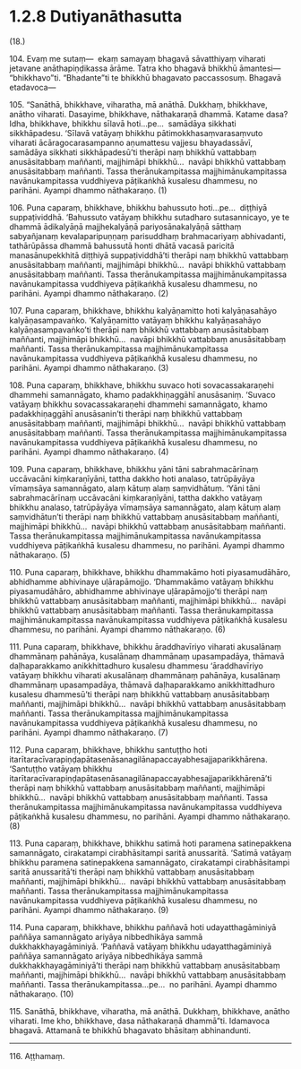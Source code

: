 

# 1.2.8 Dutiyanāthasutta




(18.)

104\. Evaṃ me sutaṃ—  ekaṃ samayaṃ bhagavā sāvatthiyaṃ viharati jetavane anāthapiṇḍikassa ārāme. Tatra kho bhagavā bhikkhū āmantesi—  “bhikkhavo”ti. “Bhadante”ti te bhikkhū bhagavato paccassosuṃ. Bhagavā etadavoca—

105\. “Sanāthā, bhikkhave, viharatha, mā anāthā. Dukkhaṃ, bhikkhave, anātho viharati. Dasayime, bhikkhave, nāthakaraṇā dhammā. Katame dasa? Idha, bhikkhave, bhikkhu sīlavā hoti…pe…  samādāya sikkhati sikkhāpadesu. ‘Sīlavā vatāyaṃ bhikkhu pātimokkhasaṃvarasaṃvuto viharati ācāragocarasampanno aṇumattesu vajjesu bhayadassāvī, samādāya sikkhati sikkhāpadesū’ti therāpi naṃ bhikkhū vattabbaṃ anusāsitabbaṃ maññanti, majjhimāpi bhikkhū…  navāpi bhikkhū vattabbaṃ anusāsitabbaṃ maññanti. Tassa therānukampitassa majjhimānukampitassa navānukampitassa vuddhiyeva pāṭikaṅkhā kusalesu dhammesu, no parihāni. Ayampi dhammo nāthakaraṇo. (1)

106\. Puna caparaṃ, bhikkhave, bhikkhu bahussuto hoti…pe…  diṭṭhiyā suppaṭividdhā. ‘Bahussuto vatāyaṃ bhikkhu sutadharo sutasannicayo, ye te dhammā ādikalyāṇā majjhekalyāṇā pariyosānakalyāṇā sātthaṃ sabyañjanaṃ kevalaparipuṇṇaṃ parisuddhaṃ brahmacariyaṃ abhivadanti, tathārūpāssa dhammā bahussutā honti dhātā vacasā paricitā manasānupekkhitā diṭṭhiyā suppaṭividdhā’ti therāpi naṃ bhikkhū vattabbaṃ anusāsitabbaṃ maññanti, majjhimāpi bhikkhū…  navāpi bhikkhū vattabbaṃ anusāsitabbaṃ maññanti. Tassa therānukampitassa majjhimānukampitassa navānukampitassa vuddhiyeva pāṭikaṅkhā kusalesu dhammesu, no parihāni. Ayampi dhammo nāthakaraṇo. (2)

107\. Puna caparaṃ, bhikkhave, bhikkhu kalyāṇamitto hoti kalyāṇasahāyo kalyāṇasampavaṅko. ‘Kalyāṇamitto vatāyaṃ bhikkhu kalyāṇasahāyo kalyāṇasampavaṅko’ti therāpi naṃ bhikkhū vattabbaṃ anusāsitabbaṃ maññanti, majjhimāpi bhikkhū…  navāpi bhikkhū vattabbaṃ anusāsitabbaṃ maññanti. Tassa therānukampitassa majjhimānukampitassa navānukampitassa vuddhiyeva pāṭikaṅkhā kusalesu dhammesu, no parihāni. Ayampi dhammo nāthakaraṇo. (3)

108\. Puna caparaṃ, bhikkhave, bhikkhu suvaco hoti sovacassakaraṇehi dhammehi samannāgato, khamo padakkhiṇaggāhī anusāsaniṃ. ‘Suvaco vatāyaṃ bhikkhu sovacassakaraṇehi dhammehi samannāgato, khamo padakkhiṇaggāhī anusāsanin’ti therāpi naṃ bhikkhū vattabbaṃ anusāsitabbaṃ maññanti, majjhimāpi bhikkhū…  navāpi bhikkhū vattabbaṃ anusāsitabbaṃ maññanti. Tassa therānukampitassa majjhimānukampitassa navānukampitassa vuddhiyeva pāṭikaṅkhā kusalesu dhammesu, no parihāni. Ayampi dhammo nāthakaraṇo. (4)

109\. Puna caparaṃ, bhikkhave, bhikkhu yāni tāni sabrahmacārīnaṃ uccāvacāni kiṃkaraṇīyāni, tattha dakkho hoti analaso, tatrūpāyāya vīmaṃsāya samannāgato, alaṃ kātuṃ alaṃ saṃvidhātuṃ. ‘Yāni tāni sabrahmacārīnaṃ uccāvacāni kiṃkaraṇīyāni, tattha dakkho vatāyaṃ bhikkhu analaso, tatrūpāyāya vīmaṃsāya samannāgato, alaṃ kātuṃ alaṃ saṃvidhātun’ti therāpi naṃ bhikkhū vattabbaṃ anusāsitabbaṃ maññanti, majjhimāpi bhikkhū…  navāpi bhikkhū vattabbaṃ anusāsitabbaṃ maññanti. Tassa therānukampitassa majjhimānukampitassa navānukampitassa vuddhiyeva pāṭikaṅkhā kusalesu dhammesu, no parihāni. Ayampi dhammo nāthakaraṇo. (5)

110\. Puna caparaṃ, bhikkhave, bhikkhu dhammakāmo hoti piyasamudāhāro, abhidhamme abhivinaye uḷārapāmojjo. ‘Dhammakāmo vatāyaṃ bhikkhu piyasamudāhāro, abhidhamme abhivinaye uḷārapāmojjo’ti therāpi naṃ bhikkhū vattabbaṃ anusāsitabbaṃ maññanti, majjhimāpi bhikkhū…  navāpi bhikkhū vattabbaṃ anusāsitabbaṃ maññanti. Tassa therānukampitassa majjhimānukampitassa navānukampitassa vuddhiyeva pāṭikaṅkhā kusalesu dhammesu, no parihāni. Ayampi dhammo nāthakaraṇo. (6)

111\. Puna caparaṃ, bhikkhave, bhikkhu āraddhavīriyo viharati akusalānaṃ dhammānaṃ pahānāya, kusalānaṃ dhammānaṃ upasampadāya, thāmavā daḷhaparakkamo anikkhittadhuro kusalesu dhammesu ‘āraddhavīriyo vatāyaṃ bhikkhu viharati akusalānaṃ dhammānaṃ pahānāya, kusalānaṃ dhammānaṃ upasampadāya, thāmavā daḷhaparakkamo anikkhittadhuro kusalesu dhammesū’ti therāpi naṃ bhikkhū vattabbaṃ anusāsitabbaṃ maññanti, majjhimāpi bhikkhū…  navāpi bhikkhū vattabbaṃ anusāsitabbaṃ maññanti. Tassa therānukampitassa majjhimānukampitassa navānukampitassa vuddhiyeva pāṭikaṅkhā kusalesu dhammesu, no parihāni. Ayampi dhammo nāthakaraṇo. (7)

112\. Puna caparaṃ, bhikkhave, bhikkhu santuṭṭho hoti itarītaracīvarapiṇḍapātasenāsanagilānapaccayabhesajjaparikkhārena. ‘Santuṭṭho vatāyaṃ bhikkhu itarītaracīvarapiṇḍapātasenāsanagilānapaccayabhesajjaparikkhārenā’ti therāpi naṃ bhikkhū vattabbaṃ anusāsitabbaṃ maññanti, majjhimāpi bhikkhū…  navāpi bhikkhū vattabbaṃ anusāsitabbaṃ maññanti. Tassa therānukampitassa majjhimānukampitassa navānukampitassa vuddhiyeva pāṭikaṅkhā kusalesu dhammesu, no parihāni. Ayampi dhammo nāthakaraṇo. (8)

113\. Puna caparaṃ, bhikkhave, bhikkhu satimā hoti paramena satinepakkena samannāgato, cirakatampi cirabhāsitampi saritā anussaritā. ‘Satimā vatāyaṃ bhikkhu paramena satinepakkena samannāgato, cirakatampi cirabhāsitampi saritā anussaritā’ti therāpi naṃ bhikkhū vattabbaṃ anusāsitabbaṃ maññanti, majjhimāpi bhikkhū…  navāpi bhikkhū vattabbaṃ anusāsitabbaṃ maññanti. Tassa therānukampitassa majjhimānukampitassa navānukampitassa vuddhiyeva pāṭikaṅkhā kusalesu dhammesu, no parihāni. Ayampi dhammo nāthakaraṇo. (9)

114\. Puna caparaṃ, bhikkhave, bhikkhu paññavā hoti udayatthagāminiyā paññāya samannāgato ariyāya nibbedhikāya sammā dukkhakkhayagāminiyā. ‘Paññavā vatāyaṃ bhikkhu udayatthagāminiyā paññāya samannāgato ariyāya nibbedhikāya sammā dukkhakkhayagāminiyā’ti therāpi naṃ bhikkhū vattabbaṃ anusāsitabbaṃ maññanti, majjhimāpi bhikkhū…  navāpi bhikkhū vattabbaṃ anusāsitabbaṃ maññanti. Tassa therānukampitassa…pe…  no parihāni. Ayampi dhammo nāthakaraṇo. (10)

115\. Sanāthā, bhikkhave, viharatha, mā anāthā. Dukkhaṃ, bhikkhave, anātho viharati. Ime kho, bhikkhave, dasa nāthakaraṇā dhammā”ti. Idamavoca bhagavā. Attamanā te bhikkhū bhagavato bhāsitaṃ abhinandunti.

---

116\. Aṭṭhamaṃ.





